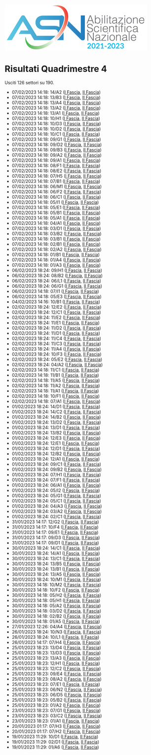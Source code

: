 ![logo](img/logo.png)

# Risultati Quadrimestre 4

Usciti 126 settori su 190.

- 07/02/2023 14:18: 14/A2 ([I Fascia](https://asn21.cineca.it/pubblico/miur/esito/14%252FA2/1/4), [II Fascia](https://asn21.cineca.it/pubblico/miur/esito/14%252FA2/2/4))
- 07/02/2023 14:18: 13/B3 ([I Fascia](https://asn21.cineca.it/pubblico/miur/esito/13%252FB3/1/4), [II Fascia](https://asn21.cineca.it/pubblico/miur/esito/13%252FB3/2/4))
- 07/02/2023 14:18: 13/A4 ([I Fascia](https://asn21.cineca.it/pubblico/miur/esito/13%252FA4/1/4), [II Fascia](https://asn21.cineca.it/pubblico/miur/esito/13%252FA4/2/4))
- 07/02/2023 14:18: 13/A2 ([I Fascia](https://asn21.cineca.it/pubblico/miur/esito/13%252FA2/1/4), [II Fascia](https://asn21.cineca.it/pubblico/miur/esito/13%252FA2/2/4))
- 07/02/2023 14:18: 13/A1 ([I Fascia](https://asn21.cineca.it/pubblico/miur/esito/13%252FA1/1/4), [II Fascia](https://asn21.cineca.it/pubblico/miur/esito/13%252FA1/2/4))
- 07/02/2023 14:18: 10/H1 ([I Fascia](https://asn21.cineca.it/pubblico/miur/esito/10%252FH1/1/4), [II Fascia](https://asn21.cineca.it/pubblico/miur/esito/10%252FH1/2/4))
- 07/02/2023 14:18: 10/D3 ([I Fascia](https://asn21.cineca.it/pubblico/miur/esito/10%252FD3/1/4), [II Fascia](https://asn21.cineca.it/pubblico/miur/esito/10%252FD3/2/4))
- 07/02/2023 14:18: 10/D2 ([I Fascia](https://asn21.cineca.it/pubblico/miur/esito/10%252FD2/1/4), [II Fascia](https://asn21.cineca.it/pubblico/miur/esito/10%252FD2/2/4))
- 07/02/2023 14:18: 10/C1 ([I Fascia](https://asn21.cineca.it/pubblico/miur/esito/10%252FC1/1/4), [II Fascia](https://asn21.cineca.it/pubblico/miur/esito/10%252FC1/2/4))
- 07/02/2023 14:18: 09/G1 ([I Fascia](https://asn21.cineca.it/pubblico/miur/esito/09%252FG1/1/4), [II Fascia](https://asn21.cineca.it/pubblico/miur/esito/09%252FG1/2/4))
- 07/02/2023 14:18: 09/D2 ([I Fascia](https://asn21.cineca.it/pubblico/miur/esito/09%252FD2/1/4), [II Fascia](https://asn21.cineca.it/pubblico/miur/esito/09%252FD2/2/4))
- 07/02/2023 14:18: 09/B3 ([I Fascia](https://asn21.cineca.it/pubblico/miur/esito/09%252FB3/1/4), [II Fascia](https://asn21.cineca.it/pubblico/miur/esito/09%252FB3/2/4))
- 07/02/2023 14:18: 09/A2 ([I Fascia](https://asn21.cineca.it/pubblico/miur/esito/09%252FA2/1/4), [II Fascia](https://asn21.cineca.it/pubblico/miur/esito/09%252FA2/2/4))
- 07/02/2023 14:18: 09/A1 ([I Fascia](https://asn21.cineca.it/pubblico/miur/esito/09%252FA1/1/4), [II Fascia](https://asn21.cineca.it/pubblico/miur/esito/09%252FA1/2/4))
- 07/02/2023 14:18: 08/F1 ([I Fascia](https://asn21.cineca.it/pubblico/miur/esito/08%252FF1/1/4), [II Fascia](https://asn21.cineca.it/pubblico/miur/esito/08%252FF1/2/4))
- 07/02/2023 14:18: 08/E2 ([I Fascia](https://asn21.cineca.it/pubblico/miur/esito/08%252FE2/1/4), [II Fascia](https://asn21.cineca.it/pubblico/miur/esito/08%252FE2/2/4))
- 07/02/2023 14:18: 07/H5 ([I Fascia](https://asn21.cineca.it/pubblico/miur/esito/07%252FH5/1/4), [II Fascia](https://asn21.cineca.it/pubblico/miur/esito/07%252FH5/2/4))
- 07/02/2023 14:18: 07/B1 ([I Fascia](https://asn21.cineca.it/pubblico/miur/esito/07%252FB1/1/4), [II Fascia](https://asn21.cineca.it/pubblico/miur/esito/07%252FB1/2/4))
- 07/02/2023 14:18: 06/M1 ([I Fascia](https://asn21.cineca.it/pubblico/miur/esito/06%252FM1/1/4), [II Fascia](https://asn21.cineca.it/pubblico/miur/esito/06%252FM1/2/4))
- 07/02/2023 14:18: 06/F2 ([I Fascia](https://asn21.cineca.it/pubblico/miur/esito/06%252FF2/1/4), [II Fascia](https://asn21.cineca.it/pubblico/miur/esito/06%252FF2/2/4))
- 07/02/2023 14:18: 06/C1 ([I Fascia](https://asn21.cineca.it/pubblico/miur/esito/06%252FC1/1/4), [II Fascia](https://asn21.cineca.it/pubblico/miur/esito/06%252FC1/2/4))
- 07/02/2023 14:18: 05/I1 ([I Fascia](https://asn21.cineca.it/pubblico/miur/esito/05%252FI1/1/4), [II Fascia](https://asn21.cineca.it/pubblico/miur/esito/05%252FI1/2/4))
- 07/02/2023 14:18: 05/E1 ([I Fascia](https://asn21.cineca.it/pubblico/miur/esito/05%252FE1/1/4), [II Fascia](https://asn21.cineca.it/pubblico/miur/esito/05%252FE1/2/4))
- 07/02/2023 14:18: 05/B1 ([I Fascia](https://asn21.cineca.it/pubblico/miur/esito/05%252FB1/1/4), [II Fascia](https://asn21.cineca.it/pubblico/miur/esito/05%252FB1/2/4))
- 07/02/2023 14:18: 05/A1 ([I Fascia](https://asn21.cineca.it/pubblico/miur/esito/05%252FA1/1/4), [II Fascia](https://asn21.cineca.it/pubblico/miur/esito/05%252FA1/2/4))
- 07/02/2023 14:18: 04/A1 ([I Fascia](https://asn21.cineca.it/pubblico/miur/esito/04%252FA1/1/4), [II Fascia](https://asn21.cineca.it/pubblico/miur/esito/04%252FA1/2/4))
- 07/02/2023 14:18: 03/D1 ([I Fascia](https://asn21.cineca.it/pubblico/miur/esito/03%252FD1/1/4), [II Fascia](https://asn21.cineca.it/pubblico/miur/esito/03%252FD1/2/4))
- 07/02/2023 14:18: 03/B2 ([I Fascia](https://asn21.cineca.it/pubblico/miur/esito/03%252FB2/1/4), [II Fascia](https://asn21.cineca.it/pubblico/miur/esito/03%252FB2/2/4))
- 07/02/2023 14:18: 03/B1 ([I Fascia](https://asn21.cineca.it/pubblico/miur/esito/03%252FB1/1/4), [II Fascia](https://asn21.cineca.it/pubblico/miur/esito/03%252FB1/2/4))
- 07/02/2023 14:18: 02/B1 ([I Fascia](https://asn21.cineca.it/pubblico/miur/esito/02%252FB1/1/4), [II Fascia](https://asn21.cineca.it/pubblico/miur/esito/02%252FB1/2/4))
- 07/02/2023 14:18: 02/A2 ([I Fascia](https://asn21.cineca.it/pubblico/miur/esito/02%252FA2/1/4), [II Fascia](https://asn21.cineca.it/pubblico/miur/esito/02%252FA2/2/4))
- 07/02/2023 14:18: 01/B1 ([I Fascia](https://asn21.cineca.it/pubblico/miur/esito/01%252FB1/1/4), [II Fascia](https://asn21.cineca.it/pubblico/miur/esito/01%252FB1/2/4))
- 07/02/2023 14:18: 01/A4 ([I Fascia](https://asn21.cineca.it/pubblico/miur/esito/01%252FA4/1/4), [II Fascia](https://asn21.cineca.it/pubblico/miur/esito/01%252FA4/2/4))
- 07/02/2023 14:18: 01/A3 ([I Fascia](https://asn21.cineca.it/pubblico/miur/esito/01%252FA3/1/4), [II Fascia](https://asn21.cineca.it/pubblico/miur/esito/01%252FA3/2/4))
- 06/02/2023 18:24: 09/H1 ([I Fascia](https://asn21.cineca.it/pubblico/miur/esito/09%252FH1/1/4), [II Fascia](https://asn21.cineca.it/pubblico/miur/esito/09%252FH1/2/4))
- 06/02/2023 18:24: 08/B2 ([I Fascia](https://asn21.cineca.it/pubblico/miur/esito/08%252FB2/1/4), [II Fascia](https://asn21.cineca.it/pubblico/miur/esito/08%252FB2/2/4))
- 06/02/2023 18:24: 06/L1 ([I Fascia](https://asn21.cineca.it/pubblico/miur/esito/06%252FL1/1/4), [II Fascia](https://asn21.cineca.it/pubblico/miur/esito/06%252FL1/2/4))
- 06/02/2023 18:24: 06/G1 ([I Fascia](https://asn21.cineca.it/pubblico/miur/esito/06%252FG1/1/4), [II Fascia](https://asn21.cineca.it/pubblico/miur/esito/06%252FG1/2/4))
- 06/02/2023 14:18: 07/I1 ([I Fascia](https://asn21.cineca.it/pubblico/miur/esito/07%252FI1/1/4), [II Fascia](https://asn21.cineca.it/pubblico/miur/esito/07%252FI1/2/4))
- 06/02/2023 14:18: 05/E3 ([I Fascia](https://asn21.cineca.it/pubblico/miur/esito/05%252FE3/1/4), [II Fascia](https://asn21.cineca.it/pubblico/miur/esito/05%252FE3/2/4))
- 04/02/2023 14:16: 10/B1 ([I Fascia](https://asn21.cineca.it/pubblico/miur/esito/10%252FB1/1/4), [II Fascia](https://asn21.cineca.it/pubblico/miur/esito/10%252FB1/2/4))
- 02/02/2023 18:24: 12/E2 ([I Fascia](https://asn21.cineca.it/pubblico/miur/esito/12%252FE2/1/4), [II Fascia](https://asn21.cineca.it/pubblico/miur/esito/12%252FE2/2/4))
- 02/02/2023 18:24: 12/C1 ([I Fascia](https://asn21.cineca.it/pubblico/miur/esito/12%252FC1/1/4), [II Fascia](https://asn21.cineca.it/pubblico/miur/esito/12%252FC1/2/4))
- 02/02/2023 18:24: 11/E2 ([I Fascia](https://asn21.cineca.it/pubblico/miur/esito/11%252FE2/1/4), [II Fascia](https://asn21.cineca.it/pubblico/miur/esito/11%252FE2/2/4))
- 02/02/2023 18:24: 11/E1 ([I Fascia](https://asn21.cineca.it/pubblico/miur/esito/11%252FE1/1/4), [II Fascia](https://asn21.cineca.it/pubblico/miur/esito/11%252FE1/2/4))
- 02/02/2023 18:24: 11/D2 ([I Fascia](https://asn21.cineca.it/pubblico/miur/esito/11%252FD2/1/4), [II Fascia](https://asn21.cineca.it/pubblico/miur/esito/11%252FD2/2/4))
- 02/02/2023 18:24: 11/D1 ([I Fascia](https://asn21.cineca.it/pubblico/miur/esito/11%252FD1/1/4), [II Fascia](https://asn21.cineca.it/pubblico/miur/esito/11%252FD1/2/4))
- 02/02/2023 18:24: 11/C4 ([I Fascia](https://asn21.cineca.it/pubblico/miur/esito/11%252FC4/1/4), [II Fascia](https://asn21.cineca.it/pubblico/miur/esito/11%252FC4/2/4))
- 02/02/2023 18:24: 11/C3 ([I Fascia](https://asn21.cineca.it/pubblico/miur/esito/11%252FC3/1/4), [II Fascia](https://asn21.cineca.it/pubblico/miur/esito/11%252FC3/2/4))
- 02/02/2023 18:24: 11/A4 ([I Fascia](https://asn21.cineca.it/pubblico/miur/esito/11%252FA4/1/4), [II Fascia](https://asn21.cineca.it/pubblico/miur/esito/11%252FA4/2/4))
- 02/02/2023 18:24: 10/F3 ([I Fascia](https://asn21.cineca.it/pubblico/miur/esito/10%252FF3/1/4), [II Fascia](https://asn21.cineca.it/pubblico/miur/esito/10%252FF3/2/4))
- 02/02/2023 18:24: 05/E2 ([I Fascia](https://asn21.cineca.it/pubblico/miur/esito/05%252FE2/1/4), [II Fascia](https://asn21.cineca.it/pubblico/miur/esito/05%252FE2/2/4))
- 02/02/2023 18:24: 04/A2 ([I Fascia](https://asn21.cineca.it/pubblico/miur/esito/04%252FA2/1/4), [II Fascia](https://asn21.cineca.it/pubblico/miur/esito/04%252FA2/2/4))
- 02/02/2023 14:18: 11/C1 ([I Fascia](https://asn21.cineca.it/pubblico/miur/esito/11%252FC1/1/4), [II Fascia](https://asn21.cineca.it/pubblico/miur/esito/11%252FC1/2/4))
- 02/02/2023 14:18: 11/B1 ([I Fascia](https://asn21.cineca.it/pubblico/miur/esito/11%252FB1/1/4), [II Fascia](https://asn21.cineca.it/pubblico/miur/esito/11%252FB1/2/4))
- 02/02/2023 14:18: 11/A5 ([I Fascia](https://asn21.cineca.it/pubblico/miur/esito/11%252FA5/1/4), [II Fascia](https://asn21.cineca.it/pubblico/miur/esito/11%252FA5/2/4))
- 02/02/2023 14:18: 11/A2 ([I Fascia](https://asn21.cineca.it/pubblico/miur/esito/11%252FA2/1/4), [II Fascia](https://asn21.cineca.it/pubblico/miur/esito/11%252FA2/2/4))
- 02/02/2023 14:18: 11/A1 ([I Fascia](https://asn21.cineca.it/pubblico/miur/esito/11%252FA1/1/4), [II Fascia](https://asn21.cineca.it/pubblico/miur/esito/11%252FA1/2/4))
- 02/02/2023 14:18: 10/F1 ([I Fascia](https://asn21.cineca.it/pubblico/miur/esito/10%252FF1/1/4), [II Fascia](https://asn21.cineca.it/pubblico/miur/esito/10%252FF1/2/4))
- 02/02/2023 14:18: 07/A1 ([I Fascia](https://asn21.cineca.it/pubblico/miur/esito/07%252FA1/1/4), [II Fascia](https://asn21.cineca.it/pubblico/miur/esito/07%252FA1/2/4))
- 01/02/2023 18:24: 14/D1 ([I Fascia](https://asn21.cineca.it/pubblico/miur/esito/14%252FD1/1/4), [II Fascia](https://asn21.cineca.it/pubblico/miur/esito/14%252FD1/2/4))
- 01/02/2023 18:24: 14/C2 ([I Fascia](https://asn21.cineca.it/pubblico/miur/esito/14%252FC2/1/4), [II Fascia](https://asn21.cineca.it/pubblico/miur/esito/14%252FC2/2/4))
- 01/02/2023 18:24: 14/B2 ([I Fascia](https://asn21.cineca.it/pubblico/miur/esito/14%252FB2/1/4), [II Fascia](https://asn21.cineca.it/pubblico/miur/esito/14%252FB2/2/4))
- 01/02/2023 18:24: 13/D2 ([I Fascia](https://asn21.cineca.it/pubblico/miur/esito/13%252FD2/1/4), [II Fascia](https://asn21.cineca.it/pubblico/miur/esito/13%252FD2/2/4))
- 01/02/2023 18:24: 13/D1 ([I Fascia](https://asn21.cineca.it/pubblico/miur/esito/13%252FD1/1/4), [II Fascia](https://asn21.cineca.it/pubblico/miur/esito/13%252FD1/2/4))
- 01/02/2023 18:24: 13/B2 ([I Fascia](https://asn21.cineca.it/pubblico/miur/esito/13%252FB2/1/4), [II Fascia](https://asn21.cineca.it/pubblico/miur/esito/13%252FB2/2/4))
- 01/02/2023 18:24: 12/E3 ([I Fascia](https://asn21.cineca.it/pubblico/miur/esito/12%252FE3/1/4), [II Fascia](https://asn21.cineca.it/pubblico/miur/esito/12%252FE3/2/4))
- 01/02/2023 18:24: 12/E1 ([I Fascia](https://asn21.cineca.it/pubblico/miur/esito/12%252FE1/1/4), [II Fascia](https://asn21.cineca.it/pubblico/miur/esito/12%252FE1/2/4))
- 01/02/2023 18:24: 12/D1 ([I Fascia](https://asn21.cineca.it/pubblico/miur/esito/12%252FD1/1/4), [II Fascia](https://asn21.cineca.it/pubblico/miur/esito/12%252FD1/2/4))
- 01/02/2023 18:24: 12/B2 ([I Fascia](https://asn21.cineca.it/pubblico/miur/esito/12%252FB2/1/4), [II Fascia](https://asn21.cineca.it/pubblico/miur/esito/12%252FB2/2/4))
- 01/02/2023 18:24: 12/A1 ([I Fascia](https://asn21.cineca.it/pubblico/miur/esito/12%252FA1/1/4), [II Fascia](https://asn21.cineca.it/pubblico/miur/esito/12%252FA1/2/4))
- 01/02/2023 18:24: 09/C1 ([I Fascia](https://asn21.cineca.it/pubblico/miur/esito/09%252FC1/1/4), [II Fascia](https://asn21.cineca.it/pubblico/miur/esito/09%252FC1/2/4))
- 01/02/2023 18:24: 09/B2 ([I Fascia](https://asn21.cineca.it/pubblico/miur/esito/09%252FB2/1/4), [II Fascia](https://asn21.cineca.it/pubblico/miur/esito/09%252FB2/2/4))
- 01/02/2023 18:24: 07/H1 ([I Fascia](https://asn21.cineca.it/pubblico/miur/esito/07%252FH1/1/4), [II Fascia](https://asn21.cineca.it/pubblico/miur/esito/07%252FH1/2/4))
- 01/02/2023 18:24: 07/F1 ([I Fascia](https://asn21.cineca.it/pubblico/miur/esito/07%252FF1/1/4), [II Fascia](https://asn21.cineca.it/pubblico/miur/esito/07%252FF1/2/4))
- 01/02/2023 18:24: 06/A1 ([I Fascia](https://asn21.cineca.it/pubblico/miur/esito/06%252FA1/1/4), [II Fascia](https://asn21.cineca.it/pubblico/miur/esito/06%252FA1/2/4))
- 01/02/2023 18:24: 05/I2 ([I Fascia](https://asn21.cineca.it/pubblico/miur/esito/05%252FI2/1/4), [II Fascia](https://asn21.cineca.it/pubblico/miur/esito/05%252FI2/2/4))
- 01/02/2023 18:24: 05/G1 ([I Fascia](https://asn21.cineca.it/pubblico/miur/esito/05%252FG1/1/4), [II Fascia](https://asn21.cineca.it/pubblico/miur/esito/05%252FG1/2/4))
- 01/02/2023 18:24: 05/C1 ([I Fascia](https://asn21.cineca.it/pubblico/miur/esito/05%252FC1/1/4), [II Fascia](https://asn21.cineca.it/pubblico/miur/esito/05%252FC1/2/4))
- 01/02/2023 18:24: 04/A3 ([I Fascia](https://asn21.cineca.it/pubblico/miur/esito/04%252FA3/1/4), [II Fascia](https://asn21.cineca.it/pubblico/miur/esito/04%252FA3/2/4))
- 01/02/2023 18:24: 03/A2 ([I Fascia](https://asn21.cineca.it/pubblico/miur/esito/03%252FA2/1/4), [II Fascia](https://asn21.cineca.it/pubblico/miur/esito/03%252FA2/2/4))
- 01/02/2023 18:24: 02/C1 ([I Fascia](https://asn21.cineca.it/pubblico/miur/esito/02%252FC1/1/4), [II Fascia](https://asn21.cineca.it/pubblico/miur/esito/02%252FC1/2/4))
- 31/01/2023 14:17: 12/G2 ([I Fascia](https://asn21.cineca.it/pubblico/miur/esito/12%252FG2/1/4), [II Fascia](https://asn21.cineca.it/pubblico/miur/esito/12%252FG2/2/4))
- 31/01/2023 14:17: 10/F4 ([I Fascia](https://asn21.cineca.it/pubblico/miur/esito/10%252FF4/1/4), [II Fascia](https://asn21.cineca.it/pubblico/miur/esito/10%252FF4/2/4))
- 31/01/2023 14:17: 09/E1 ([I Fascia](https://asn21.cineca.it/pubblico/miur/esito/09%252FE1/1/4), [II Fascia](https://asn21.cineca.it/pubblico/miur/esito/09%252FE1/2/4))
- 31/01/2023 14:17: 09/D3 ([I Fascia](https://asn21.cineca.it/pubblico/miur/esito/09%252FD3/1/4), [II Fascia](https://asn21.cineca.it/pubblico/miur/esito/09%252FD3/2/4))
- 31/01/2023 14:17: 09/D1 ([I Fascia](https://asn21.cineca.it/pubblico/miur/esito/09%252FD1/1/4), [II Fascia](https://asn21.cineca.it/pubblico/miur/esito/09%252FD1/2/4))
- 30/01/2023 18:24: 14/C1 ([I Fascia](https://asn21.cineca.it/pubblico/miur/esito/14%252FC1/1/4), [II Fascia](https://asn21.cineca.it/pubblico/miur/esito/14%252FC1/2/4))
- 30/01/2023 18:24: 14/A1 ([I Fascia](https://asn21.cineca.it/pubblico/miur/esito/14%252FA1/1/4), [II Fascia](https://asn21.cineca.it/pubblico/miur/esito/14%252FA1/2/4))
- 30/01/2023 18:24: 13/C1 ([I Fascia](https://asn21.cineca.it/pubblico/miur/esito/13%252FC1/1/4), [II Fascia](https://asn21.cineca.it/pubblico/miur/esito/13%252FC1/2/4))
- 30/01/2023 18:24: 13/B5 ([I Fascia](https://asn21.cineca.it/pubblico/miur/esito/13%252FB5/1/4), [II Fascia](https://asn21.cineca.it/pubblico/miur/esito/13%252FB5/2/4))
- 30/01/2023 18:24: 13/B1 ([I Fascia](https://asn21.cineca.it/pubblico/miur/esito/13%252FB1/1/4), [II Fascia](https://asn21.cineca.it/pubblico/miur/esito/13%252FB1/2/4))
- 30/01/2023 18:24: 13/A5 ([I Fascia](https://asn21.cineca.it/pubblico/miur/esito/13%252FA5/1/4), [II Fascia](https://asn21.cineca.it/pubblico/miur/esito/13%252FA5/2/4))
- 30/01/2023 18:24: 10/M1 ([I Fascia](https://asn21.cineca.it/pubblico/miur/esito/10%252FM1/1/4), [II Fascia](https://asn21.cineca.it/pubblico/miur/esito/10%252FM1/2/4))
- 30/01/2023 14:18: 10/M2 ([I Fascia](https://asn21.cineca.it/pubblico/miur/esito/10%252FM2/1/4), [II Fascia](https://asn21.cineca.it/pubblico/miur/esito/10%252FM2/2/4))
- 30/01/2023 14:18: 10/F2 ([I Fascia](https://asn21.cineca.it/pubblico/miur/esito/10%252FF2/1/4), [II Fascia](https://asn21.cineca.it/pubblico/miur/esito/10%252FF2/2/4))
- 30/01/2023 14:18: 05/H2 ([I Fascia](https://asn21.cineca.it/pubblico/miur/esito/05%252FH2/1/4), [II Fascia](https://asn21.cineca.it/pubblico/miur/esito/05%252FH2/2/4))
- 30/01/2023 14:18: 05/H1 ([I Fascia](https://asn21.cineca.it/pubblico/miur/esito/05%252FH1/1/4), [II Fascia](https://asn21.cineca.it/pubblico/miur/esito/05%252FH1/2/4))
- 30/01/2023 14:18: 05/A2 ([I Fascia](https://asn21.cineca.it/pubblico/miur/esito/05%252FA2/1/4), [II Fascia](https://asn21.cineca.it/pubblico/miur/esito/05%252FA2/2/4))
- 30/01/2023 14:18: 03/D2 ([I Fascia](https://asn21.cineca.it/pubblico/miur/esito/03%252FD2/1/4), [II Fascia](https://asn21.cineca.it/pubblico/miur/esito/03%252FD2/2/4))
- 30/01/2023 14:18: 02/B2 ([I Fascia](https://asn21.cineca.it/pubblico/miur/esito/02%252FB2/1/4), [II Fascia](https://asn21.cineca.it/pubblico/miur/esito/02%252FB2/2/4))
- 30/01/2023 14:18: 01/A5 ([I Fascia](https://asn21.cineca.it/pubblico/miur/esito/01%252FA5/1/4), [II Fascia](https://asn21.cineca.it/pubblico/miur/esito/01%252FA5/2/4))
- 27/01/2023 12:26: 04/A4 ([I Fascia](https://asn21.cineca.it/pubblico/miur/esito/04%252FA4/1/4), [II Fascia](https://asn21.cineca.it/pubblico/miur/esito/04%252FA4/2/4))
- 26/01/2023 18:24: 10/N3 ([I Fascia](https://asn21.cineca.it/pubblico/miur/esito/10%252FN3/1/4), [II Fascia](https://asn21.cineca.it/pubblico/miur/esito/10%252FN3/2/4))
- 26/01/2023 18:24: 10/L1 ([I Fascia](https://asn21.cineca.it/pubblico/miur/esito/10%252FL1/1/4), [II Fascia](https://asn21.cineca.it/pubblico/miur/esito/10%252FL1/2/4))
- 26/01/2023 14:17: 07/H4 ([I Fascia](https://asn21.cineca.it/pubblico/miur/esito/07%252FH4/1/4), [II Fascia](https://asn21.cineca.it/pubblico/miur/esito/07%252FH4/2/4))
- 25/01/2023 18:23: 13/D4 ([I Fascia](https://asn21.cineca.it/pubblico/miur/esito/13%252FD4/1/4), [II Fascia](https://asn21.cineca.it/pubblico/miur/esito/13%252FD4/2/4))
- 25/01/2023 18:23: 13/D3 ([I Fascia](https://asn21.cineca.it/pubblico/miur/esito/13%252FD3/1/4), [II Fascia](https://asn21.cineca.it/pubblico/miur/esito/13%252FD3/2/4))
- 25/01/2023 18:23: 13/A3 ([I Fascia](https://asn21.cineca.it/pubblico/miur/esito/13%252FA3/1/4), [II Fascia](https://asn21.cineca.it/pubblico/miur/esito/13%252FA3/2/4))
- 25/01/2023 18:23: 12/H1 ([I Fascia](https://asn21.cineca.it/pubblico/miur/esito/12%252FH1/1/4), [II Fascia](https://asn21.cineca.it/pubblico/miur/esito/12%252FH1/2/4))
- 25/01/2023 18:23: 12/C2 ([I Fascia](https://asn21.cineca.it/pubblico/miur/esito/12%252FC2/1/4), [II Fascia](https://asn21.cineca.it/pubblico/miur/esito/12%252FC2/2/4))
- 25/01/2023 18:23: 09/E4 ([I Fascia](https://asn21.cineca.it/pubblico/miur/esito/09%252FE4/1/4), [II Fascia](https://asn21.cineca.it/pubblico/miur/esito/09%252FE4/2/4))
- 25/01/2023 18:23: 08/A2 ([I Fascia](https://asn21.cineca.it/pubblico/miur/esito/08%252FA2/1/4), [II Fascia](https://asn21.cineca.it/pubblico/miur/esito/08%252FA2/2/4))
- 25/01/2023 18:23: 07/E1 ([I Fascia](https://asn21.cineca.it/pubblico/miur/esito/07%252FE1/1/4), [II Fascia](https://asn21.cineca.it/pubblico/miur/esito/07%252FE1/2/4))
- 25/01/2023 18:23: 06/N2 ([I Fascia](https://asn21.cineca.it/pubblico/miur/esito/06%252FN2/1/4), [II Fascia](https://asn21.cineca.it/pubblico/miur/esito/06%252FN2/2/4))
- 25/01/2023 18:23: 06/D5 ([I Fascia](https://asn21.cineca.it/pubblico/miur/esito/06%252FD5/1/4), [II Fascia](https://asn21.cineca.it/pubblico/miur/esito/06%252FD5/2/4))
- 25/01/2023 18:23: 05/B2 ([I Fascia](https://asn21.cineca.it/pubblico/miur/esito/05%252FB2/1/4), [II Fascia](https://asn21.cineca.it/pubblico/miur/esito/05%252FB2/2/4))
- 25/01/2023 18:23: 01/A2 ([I Fascia](https://asn21.cineca.it/pubblico/miur/esito/01%252FA2/1/4), [II Fascia](https://asn21.cineca.it/pubblico/miur/esito/01%252FA2/2/4))
- 23/01/2023 18:23: 07/G1 ([I Fascia](https://asn21.cineca.it/pubblico/miur/esito/07%252FG1/1/4), [II Fascia](https://asn21.cineca.it/pubblico/miur/esito/07%252FG1/2/4))
- 23/01/2023 18:23: 03/C2 ([I Fascia](https://asn21.cineca.it/pubblico/miur/esito/03%252FC2/1/4), [II Fascia](https://asn21.cineca.it/pubblico/miur/esito/03%252FC2/2/4))
- 23/01/2023 18:23: 01/A1 ([I Fascia](https://asn21.cineca.it/pubblico/miur/esito/01%252FA1/1/4), [II Fascia](https://asn21.cineca.it/pubblico/miur/esito/01%252FA1/2/4))
- 20/01/2023 01:17: 07/H3 ([I Fascia](https://asn21.cineca.it/pubblico/miur/esito/07%252FH3/1/4), [II Fascia](https://asn21.cineca.it/pubblico/miur/esito/07%252FH3/2/4))
- 20/01/2023 01:17: 07/H2 ([I Fascia](https://asn21.cineca.it/pubblico/miur/esito/07%252FH2/1/4), [II Fascia](https://asn21.cineca.it/pubblico/miur/esito/07%252FH2/2/4))
- 19/01/2023 11:29: 10/D1 ([I Fascia](https://asn21.cineca.it/pubblico/miur/esito/10%252FD1/1/4), [II Fascia](https://asn21.cineca.it/pubblico/miur/esito/10%252FD1/2/4))
- 19/01/2023 11:29: 02/D1 ([I Fascia](https://asn21.cineca.it/pubblico/miur/esito/02%252FD1/1/4), [II Fascia](https://asn21.cineca.it/pubblico/miur/esito/02%252FD1/2/4))
- 19/01/2023 11:29: 01/A6 ([I Fascia](https://asn21.cineca.it/pubblico/miur/esito/01%252FA6/1/4), [II Fascia](https://asn21.cineca.it/pubblico/miur/esito/01%252FA6/2/4))
